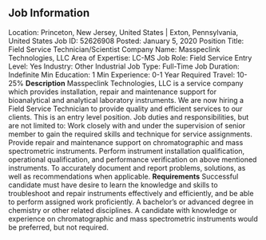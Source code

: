 ## Job Information
Location: 
											Princeton, New Jersey, United States 
													|
												Exton, Pennsylvania, United States 
Job ID: 
52626908
Posted: 
January 5, 2020
Position Title: 
Field Service Technician/Scientist
Company Name: 
Masspeclink Technologies, LLC
Area of Expertise: 
LC-MS
Job Role: 
Field Service
Entry Level: 
Yes
Industry: 
Other Industrial
Job Type: 
Full-Time
Job Duration: 
Indefinite
Min Education: 
1
Min Experience: 
0-1 Year
Required Travel: 
10-25%
**Description**
Masspeclink Technologies, LLC is a service company which provides installation, repair and maintenance support for bioanalytical and analytical laboratory instruments. We are now hiring a Field Service Technician to provide quality and efficient services to our clients. This is an entry level position.  Job duties and responsibilities, but are not limited to:   Work closely with and under the supervision of senior member to gain the required skills and technique for service assignments. Provide repair and maintenance support on chromatographic and mass spectrometric instruments. Perform instrument installation qualification, operational qualification, and performance verification on above mentioned instruments. To accurately document and report problems, solutions, as well as recommendations when applicable. 
**Requirements**
Successful candidate must have desire to learn the knowledge and skills to troubleshoot and repair instruments effectively and efficiently, and be able to perform assigned work proficiently. A bachelor’s or advanced degree in chemistry or other related disciplines. A candidate with knowledge or experience on chromatographic and mass spectrometric instruments would be preferred, but not required.
